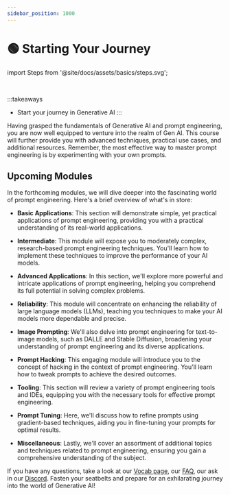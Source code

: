 ```yaml
---
sidebar_position: 1000
---
```


# 🟢 Starting Your Journey


import Steps from '@site/docs/assets/basics/steps.svg';

<div style={{textAlign: 'center'}}>
  <Steps style={{width:"100%",height:"300px",verticalAlign:"top"}}/>
</div>
<br/>

:::takeaways
- Start your journey in Generative AI
:::

Having grasped the fundamentals of Generative AI and prompt engineering, you are now well equipped to venture into the realm of Gen AI. This course will further provide you with advanced techniques, practical use cases, and additional resources. Remember, the most effective way to master prompt engineering is by experimenting with your own prompts.


## Upcoming Modules

In the forthcoming modules, we will dive deeper into the fascinating world of prompt engineering. Here's a brief overview of what's in store:

- **Basic Applications**: This section will demonstrate simple, yet practical applications of prompt engineering, providing you with a practical understanding of its real-world applications.

- **Intermediate**: This module will expose you to moderately complex, research-based prompt engineering techniques. You'll learn how to implement these techniques to improve the performance of your AI models.

- **Advanced Applications**: In this section, we'll explore more powerful and intricate applications of prompt engineering, helping you comprehend its full potential in solving complex problems.

- **Reliability**: This module will concentrate on enhancing the reliability of large language models (LLMs), teaching you techniques to make your AI models more dependable and precise.

- **Image Prompting**: We'll also delve into prompt engineering for text-to-image models, such as DALLE and Stable Diffusion, broadening your understanding of prompt engineering and its diverse applications.

- **Prompt Hacking**: This engaging module will introduce you to the concept of hacking in the context of prompt engineering. You'll learn how to tweak prompts to achieve the desired outcomes.

- **Tooling**: This section will review a variety of prompt engineering tools and IDEs, equipping you with the necessary tools for effective prompt engineering.

- **Prompt Tuning**: Here, we'll discuss how to refine prompts using gradient-based techniques, aiding you in fine-tuning your prompts for optimal results.

- **Miscellaneous**: Lastly, we'll cover an assortment of additional topics and techniques related to prompt engineering, ensuring you gain a comprehensive understanding of the subject.

If you have any questions, take a look at our [Vocab page](https://learnprompting.org/docs/vocabulary), our [FAQ](https://learnprompting.org/#faq), our ask in our [Discord](http://discord.gg/learn-prompting). Fasten your seatbelts and prepare for an exhilarating journey into the world of Generative AI!